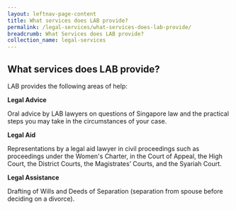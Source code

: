 ```yaml
---
layout: leftnav-page-content
title: What services does LAB provide?
permalink: /legal-services/what-services-does-lab-provide/
breadcrumb: What Services does LAB provide?
collection_name: legal-services
---
```


What services does LAB provide?
---

LAB provides the following areas of help:

**Legal Advice**

Oral advice by LAB lawyers on questions of Singapore law and the practical steps you may take in the circumstances of your case.

**Legal Aid**

Representations by a legal aid lawyer in civil proceedings such as proceedings under the Women's Charter, in the Court of Appeal, the High Court, the District Courts, the Magistrates’ Courts, and the Syariah Court.

**Legal Assistance**

Drafting of Wills and Deeds of Separation (separation from spouse before deciding on a divorce).
